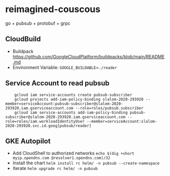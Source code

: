 # reimagined-couscous

go + pubsub + protobuf + grpc

## CloudBuild

* Buildpack https://github.com/GoogleCloudPlatform/buildpacks/blob/main/README.md
* Environment Variable: `GOOGLE_BUILDABLE`=`./reader`

## Service Account to read pubsub

        gcloud iam service-accounts create pubsub-subscriber
        gcloud projects add-iam-policy-binding slalom-2020-293920 --member=serviceAccount:pubsub-subscriber@slalom-2020-293920.iam.gserviceaccount.com --role=roles/pubsub.subscriber
        gcloud iam service-accounts add-iam-policy-binding pubsub-subscriber@slalom-2020-293920.iam.gserviceaccount.com --role=roles/iam.workloadIdentityUser --member=serviceAccount:slalom-2020-293920.svc.id.goog[pubsub/reader]

## GKE Autopilot

* Add CloudShell to authorized networks `echo $(dig +short myip.opendns.com @resolver1.opendns.com)/32`
* Install the chart `helm install rc helm/ -n pubsub --create-namespace`
* Iterate `helm upgrade rc helm/ -n pubsub`